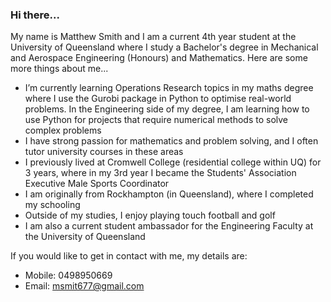 ### Hi there...

My name is Matthew Smith and I am a current 4th year student at the University of Queensland where I study a Bachelor's degree in Mechanical and Aerospace Engineering (Honours) and Mathematics. Here are some more things about me...

- I’m currently learning Operations Research topics in my maths degree where I use the Gurobi package in Python to optimise real-world problems. In the Engineering side of my degree, I am learning how to use Python for projects that require numerical methods to solve complex problems
- I have strong passion for mathematics and problem solving, and I often tutor university courses in these areas
- I previously lived at Cromwell College (residential college within UQ) for 3 years, where in my 3rd year I became the Students' Association Executive Male Sports Coordinator
- I am originally from Rockhampton (in Queensland), where I completed my schooling
- Outside of my studies, I enjoy playing touch football and golf
- I am also a current student ambassador for the Engineering Faculty at the University of Queensland

If you would like to get in contact with me, my details are:

- Mobile: 0498950669
- Email: msmit677@gmail.com
